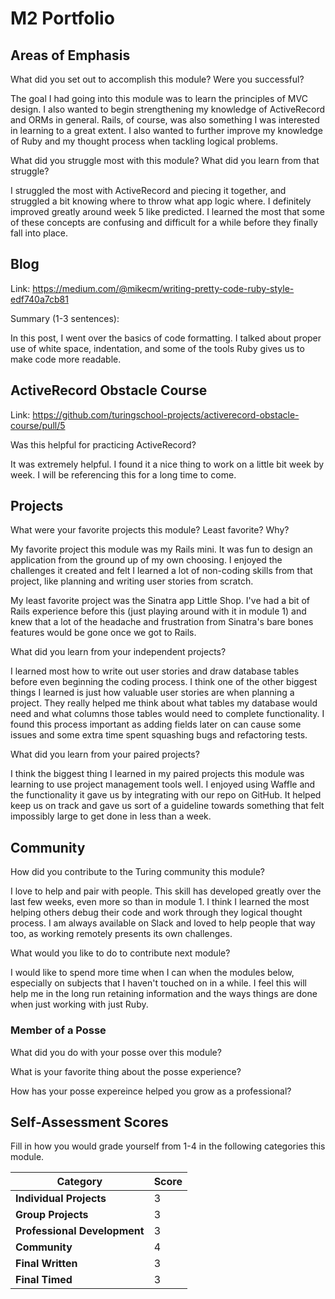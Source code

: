 # M2 Portfolio

## Areas of Emphasis

What did you set out to accomplish this module? Were you successful?

The goal I had going into this module was to learn the principles of MVC
design. I also wanted to begin strengthening my knowledge of ActiveRecord and
ORMs in general. Rails, of course, was also something I was interested in learning
to a great extent. I also wanted to further improve my knowledge of Ruby
and my thought process when tackling logical problems.


What did you struggle most with this module? What did you learn from that struggle?

I struggled the most with ActiveRecord and piecing it together, and struggled a bit
knowing where to throw what app logic where. I definitely improved greatly around week
5 like predicted. I learned the most that some of these concepts are confusing and 
difficult for a while before they finally fall into place.

## Blog

Link: https://medium.com/@mikecm/writing-pretty-code-ruby-style-edf740a7cb81

Summary (1-3 sentences):

In this post, I went over the basics of code formatting. I talked about proper use
of white space, indentation, and some of the tools Ruby gives us to make code
more readable. 

## ActiveRecord Obstacle Course

Link: 
https://github.com/turingschool-projects/activerecord-obstacle-course/pull/5

Was this helpful for practicing ActiveRecord?

It was extremely helpful. I found it a nice thing to work on a little bit week
by week. I will be referencing this for a long time to come.


## Projects

What were your favorite projects this module? Least favorite? Why?

My favorite project this module was my Rails mini. It was fun to design an application
from the ground up of my own choosing. I enjoyed the challenges it created and felt
I learned a lot of non-coding skills from that project, like planning and writing user
stories from scratch.

My least favorite project was the Sinatra app Little Shop. I've had a bit of Rails
experience before this (just playing around with it in module 1) and knew that a lot
of the headache and frustration from Sinatra's bare bones features would be gone once
we got to Rails.

What did you learn from your independent projects?

I learned most how to write out user stories and draw database tables before even
beginning the coding process. I think one of the other biggest things I learned is 
just how valuable user stories are when planning a project. They really helped me
think about what tables my database would need and what columns those tables would need
to complete functionality. I found this process important as adding fields later on
can cause some issues and some extra time spent squashing bugs and refactoring tests.

What did you learn from your paired projects?

I think the biggest thing I learned in my paired projects this module was learning
to use project management tools well. I enjoyed using Waffle and the functionality it
gave us by integrating with our repo on GitHub. It helped keep us on track and gave
us sort of a guideline towards something that felt impossibly large to get done in less than 
a week.


## Community 

How did you contribute to the Turing community this module?

I love to help and pair with people. This skill has developed greatly over the last
few weeks, even more so than in module 1. I think I learned the most helping others
debug their code and work through they logical thought process. I am always available
on Slack and loved to help people that way too, as working remotely presents its own
challenges.


What would you like to do to contribute next module?

I would like to spend more time when I can when the modules below, especially on subjects
that I haven't touched on in a while. I feel this will help me in the long run retaining
information and the ways things are done when just working with just Ruby.

### Member of a Posse

What did you do with your posse over this module?

What is your favorite thing about the posse experience?

How has your posse expereince helped you grow as a professional?

## Self-Assessment Scores

Fill in how you would grade yourself from 1-4 in the following categories this module.

| Category                     | Score |
| -----------------------------| ----- |
| **Individual Projects**      |   3   |
| **Group Projects**           |   3   |
| **Professional Development** |   3   |
| **Community**                |   4   |
| **Final Written**            |   3   |
| **Final Timed**              |   3   |

